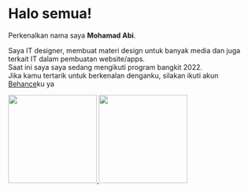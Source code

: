 # Halo semua! 

Perkenalkan nama saya **Mohamad Abi**.

Saya IT designer, membuat materi design untuk banyak media dan juga terkait IT dalam pembuatan website/apps.\
Saat ini saya saya sedang mengikuti program bangkit 2022.\
Jika kamu tertarik untuk berkenalan denganku, silakan ikuti akun [Behance](https://www.behance.net/xiabii)ku ya

<p align="left">
<a href="https://github.com/mohamadabi">
  <img height="180em" src="https://github-readme-stats-eight-theta.vercel.app/api?username=mohamadabi&show_icons=true&theme=algolia&include_all_commits=true&count_private=true"/>
  <img height="180em" src="https://github-readme-stats-eight-theta.vercel.app/api/top-langs/?username=mohamadabi&layout=compact&langs_count=8&theme=algolia"/>
</a>
</p>
